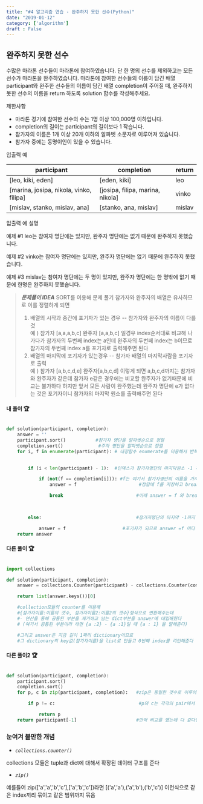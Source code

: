 ```yaml
---
title: "#4 알고리즘 연습 - 완주하지 못한 선수(Python)"
date: "2019-01-12"
category: ['algorithm']
draft : False
---
```


## 완주하지 못한 선수

수많은 마라톤 선수들이 마라톤에 참여하였습니다. 단 한 명의 선수를 제외하고는 모든 선수가 마라톤을 완주하였습니다.
마라톤에 참여한 선수들의 이름이 담긴 배열 participant와 완주한 선수들의 이름이 담긴 배열 completion이 주어질 때, 
완주하지 못한 선수의 이름을 return 하도록 solution 함수를 작성해주세요.


제한사항

* 마라톤 경기에 참여한 선수의 수는 1명 이상 100,000명 이하입니다.
* completion의 길이는 participant의 길이보다 1 작습니다.
* 참가자의 이름은 1개 이상 20개 이하의 알파벳 소문자로 이루어져 있습니다.
* 참가자 중에는 동명이인이 있을 수 있습니다.


입출력 예

|participant|	completion|	return|
|-|-|-|
|[leo, kiki, eden]|	[eden, kiki]|	leo|
|[marina, josipa, nikola, vinko, filipa]|	[josipa, filipa, marina, nikola]|	vinko|
|[mislav, stanko, mislav, ana]|	[stanko, ana, mislav]|	mislav|

입출력 예 설명

예제 #1
leo는 참여자 명단에는 있지만, 완주자 명단에는 없기 때문에 완주하지 못했습니다.

예제 #2
vinko는 참여자 명단에는 있지만, 완주자 명단에는 없기 때문에 완주하지 못했습니다.

예제 #3
mislav는 참여자 명단에는 두 명이 있지만, 완주자 명단에는 한 명밖에 없기 때문에 한명은 완주하지 못했습니다.


> _**문제풀이 IDEA**_
>SORT를 이용해 문제 풀기
참가자와 완주자의 배열은 유사하므로 이를 정렬하게 되면   
> 1. 배열의 시작과 중간에 포기자가 있는 경우 -- 참가자와 완주자의 이름이 다를것   
   예 ) 참가자 [a,a,a,b,c] 완주자 [a,a,b,c] 일경우 index순서대로 비교해 나가다가
   참가자의 두번째 index는 a인데 완주자의 두번째 index는 b이므로
   참가자의 두번째 index a를 포기자로 출력해주면 된다
> 2. 배열의 마지막에 포기자가 있는경우 -- 참가자 배열의 마지막사람을 포기자로 출력   
   예 )   참가자 [a,b,c,d,e]   완주자[a,b,c,d] 이렇게 되면 a,b,c,d까지는 참가자와 완주자가
   같은데 참가자 e같은 경우에는 비교할 완주자가 없기때문에 비교는 불가하다
   하지만 앞서 모든 사람이 완주했는데 완주자 명단에 e가 없다는 것은 포기자이니
   참가자의 마지막 원소를 출력해주면 된다



#### 내 풀이 🏆

```python

def solution(participant, completion):
    answer = ''
    participant.sort()           #참가자 명단을 알파벳순으로 정렬
    completion.sort()             #주자 명단을 알파벳순으로 정렬
    for i, f in enumerate(participant): # 내장함수 enumerate를 이용해서 반복문에서 index와 value를 가져오자

                                        
        if (i < len(participant) - 1):  #인덱스가 참가자명단의 마지막원소 -1 까지 일때

            if (not(f == completion[i])): #f는 여기서 참가자명단의 이름을 가져오므로 참가자의 이름과 완주자의 이름이 달라지는 순간
                answer = f                       #정답에 f를 저장하고 break로 감싸고 있는 반복문 탈출

                break                           #이때 answer = f 와 break를 그냥 return f 로 끝내줘도 프로그램은 f를 반환하고 종료된다

                                          

        else:                                   #참가자명단의 마지막 -1까지 완주자와 같을경우 마지막 남은 참가자가 

            answer = f                     #포기자가 되므로 answer =f 이다 (이때도 return f 로 대체해줄수 있다)
    return answer

```


#### 다른 풀이 🏆

```python

import collections

def solution(participant, completion):
    answer = collections.Counter(participant) - collections.Counter(completion)

    return list(answer.keys())[0]      

    #collection모듈의 counter를 이용해 
    #{참가자이름:이름의 갯수, 참가자이름2:이름2의 갯수}형식으로 변환해주는데
    #- 연산을 통해 공통된 부분을 제거하고 남는 dict부분을 answer에 대입해줬다
    # (여기서 공통된 부분이라 하면 {a :2} - {a :1}일 때 {a : 1} 을 말해준다)

    #그리고 answer은 지금 길이 1짜리 dictionary이므로 
    #그 dictionary의 key값(참가자이름)을 list로 만들고 0번째 index를 리턴해준다

```

#### 다른 풀이2 🏆

```python 

def solution(participant, completion):
    participant.sort()
    completion.sort()
    for p, c in zip(participant, completion):   #zip은 동일한 갯수로 이루어지 자료형을 묶어준다

        if p != c:                               #p와 c는 각각의 pair에서 첫번째원소 두번째 원소를 가르키게 된다

            return p                             
    return participant[-1]                      #만약 비교를 했는데 다 같다면 참가자명단의 마지막 선수를 출력해주자 

```


### 눈여겨 볼만한 개념

* *`collections.counter()`*

collections 모듈은 tuple과 dict에 대해서 확장된 데이터 구조를 준다

* *`zip()`*

예를들어 zip(['a','a','b','c'],['a','b','c'])라면
[('a','a'),('a','b'),('b','c')] 이런식으로 같은 index끼리 묶이고 같은 범위까지 묶음

